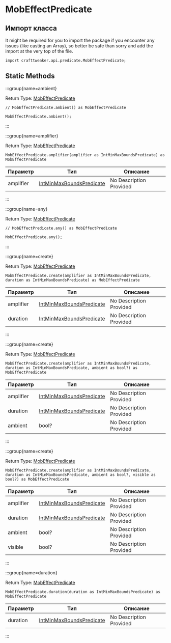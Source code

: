 # MobEffectPredicate

## Импорт класса

It might be required for you to import the package if you encounter any issues (like casting an Array), so better be safe than sorry and add the import at the very top of the file.
```zenscript
import crafttweaker.api.predicate.MobEffectPredicate;
```


## Static Methods

:::group{name=ambient}

Return Type: [MobEffectPredicate](/vanilla/api/predicate/MobEffectPredicate)

```zenscript
// MobEffectPredicate.ambient() as MobEffectPredicate

MobEffectPredicate.ambient();
```

:::

:::group{name=amplifier}

Return Type: [MobEffectPredicate](/vanilla/api/predicate/MobEffectPredicate)

```zenscript
MobEffectPredicate.amplifier(amplifier as IntMinMaxBoundsPredicate) as MobEffectPredicate
```

| Параметр  | Тип                                                                         | Описание                |
| --------- | --------------------------------------------------------------------------- | ----------------------- |
| amplifier | [IntMinMaxBoundsPredicate](/vanilla/api/predicate/IntMinMaxBoundsPredicate) | No Description Provided |


:::

:::group{name=any}

Return Type: [MobEffectPredicate](/vanilla/api/predicate/MobEffectPredicate)

```zenscript
// MobEffectPredicate.any() as MobEffectPredicate

MobEffectPredicate.any();
```

:::

:::group{name=create}

Return Type: [MobEffectPredicate](/vanilla/api/predicate/MobEffectPredicate)

```zenscript
MobEffectPredicate.create(amplifier as IntMinMaxBoundsPredicate, duration as IntMinMaxBoundsPredicate) as MobEffectPredicate
```

| Параметр  | Тип                                                                         | Описание                |
| --------- | --------------------------------------------------------------------------- | ----------------------- |
| amplifier | [IntMinMaxBoundsPredicate](/vanilla/api/predicate/IntMinMaxBoundsPredicate) | No Description Provided |
| duration  | [IntMinMaxBoundsPredicate](/vanilla/api/predicate/IntMinMaxBoundsPredicate) | No Description Provided |


:::

:::group{name=create}

Return Type: [MobEffectPredicate](/vanilla/api/predicate/MobEffectPredicate)

```zenscript
MobEffectPredicate.create(amplifier as IntMinMaxBoundsPredicate, duration as IntMinMaxBoundsPredicate, ambient as bool?) as MobEffectPredicate
```

| Параметр  | Тип                                                                         | Описание                |
| --------- | --------------------------------------------------------------------------- | ----------------------- |
| amplifier | [IntMinMaxBoundsPredicate](/vanilla/api/predicate/IntMinMaxBoundsPredicate) | No Description Provided |
| duration  | [IntMinMaxBoundsPredicate](/vanilla/api/predicate/IntMinMaxBoundsPredicate) | No Description Provided |
| ambient   | bool?                                                                       | No Description Provided |


:::

:::group{name=create}

Return Type: [MobEffectPredicate](/vanilla/api/predicate/MobEffectPredicate)

```zenscript
MobEffectPredicate.create(amplifier as IntMinMaxBoundsPredicate, duration as IntMinMaxBoundsPredicate, ambient as bool?, visible as bool?) as MobEffectPredicate
```

| Параметр  | Тип                                                                         | Описание                |
| --------- | --------------------------------------------------------------------------- | ----------------------- |
| amplifier | [IntMinMaxBoundsPredicate](/vanilla/api/predicate/IntMinMaxBoundsPredicate) | No Description Provided |
| duration  | [IntMinMaxBoundsPredicate](/vanilla/api/predicate/IntMinMaxBoundsPredicate) | No Description Provided |
| ambient   | bool?                                                                       | No Description Provided |
| visible   | bool?                                                                       | No Description Provided |


:::

:::group{name=duration}

Return Type: [MobEffectPredicate](/vanilla/api/predicate/MobEffectPredicate)

```zenscript
MobEffectPredicate.duration(duration as IntMinMaxBoundsPredicate) as MobEffectPredicate
```

| Параметр | Тип                                                                         | Описание                |
| -------- | --------------------------------------------------------------------------- | ----------------------- |
| duration | [IntMinMaxBoundsPredicate](/vanilla/api/predicate/IntMinMaxBoundsPredicate) | No Description Provided |


:::

